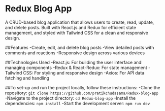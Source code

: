 # Redux Blog App

A CRUD-based blog application that allows users to create, read, update, and delete posts. Built with React.js and Redux for efficient state management, and styled with Tailwind CSS for a clean and responsive design.

##Features
-Create, edit, and delete blog posts
-View detailed posts with comments and reactions
-Responsive design across various devices

##Technologies Used
-React.js: For building the user interface and managing components
-Redux & React-Redux: For state management
-Tailwind CSS: For styling and responsive design
-Axios: For API data fetching and handling

##To set-up and run the project locally, follow these instructions:
-Clone the repository: `git clone https://github.com/pratikchudasama/Redux-blog-app`
-Navigate to the project directory: `cd Redux-blog-app`
-Install the dependencies: `npm install`
-Start the development server: `npm run dev`
